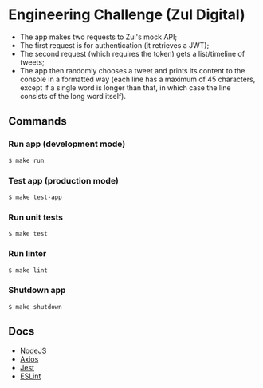 # Engineering Challenge (Zul Digital)

* The app makes two requests to Zul's mock API;
* The first request is for authentication (it retrieves a JWT);
* The second request (which requires the token) gets a list/timeline of tweets;
* The app then randomly chooses a tweet and prints its content to the console in a formatted way (each line has a maximum of 45 characters, except if a single word is longer than that, in which case the line consists of the long word itself).
  
## Commands
### Run app (development mode)
`$ make run`

### Test app (production mode)
`$ make test-app`

### Run unit tests
`$ make test`

### Run linter
`$ make lint`

### Shutdown app
`$ make shutdown`

## Docs
* [NodeJS](https://nodejs.org/en/docs/)
* [Axios](https://www.npmjs.com/package/axios)
* [Jest](https://jestjs.io/docs/en/getting-started.html)
* [ESLint](https://eslint.org/docs/user-guide/getting-started)